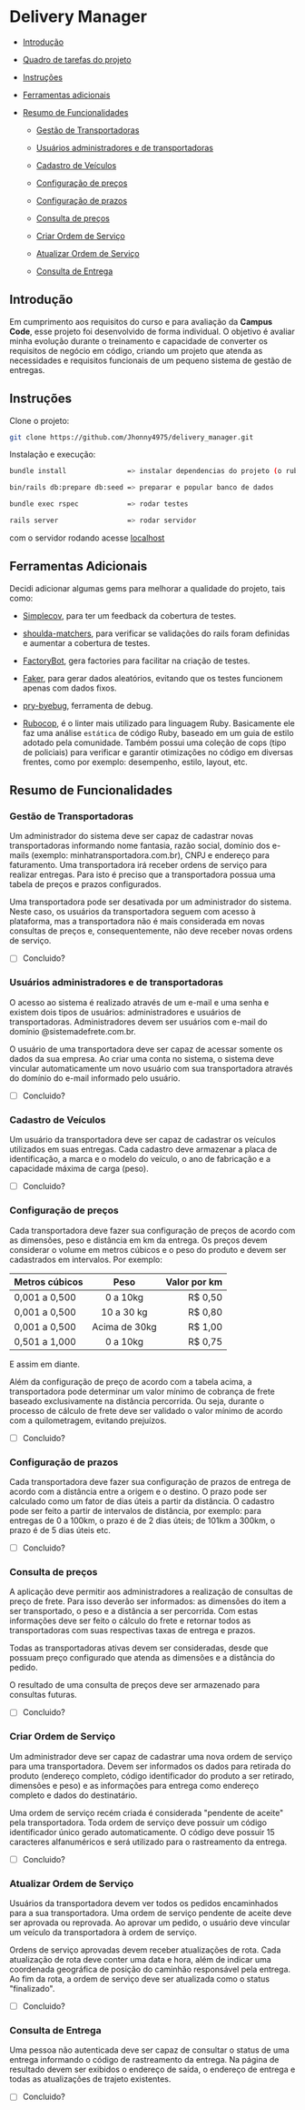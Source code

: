 # Delivery Manager

- [Introdução](#introdução)

- [Quadro de tarefas do projeto](https://trello.com/b/ZI1ZXOuM/delivery-system)

- [Instruções](#instruções)

- [Ferramentas adicionais](#ferramentas-adicionais)

- [Resumo de Funcionalidades](#resumo-de-funcionalidades)

  - [Gestão de Transportadoras](#gestão-de-transportadoras)

  - [Usuários administradores e de transportadoras](#usuários-administradores-e-de-transportadoras)

  - [Cadastro de Veículos](#cadastro-de-veículos)

  - [Configuração de preços](#configuração-de-preços)

  - [Configuração de prazos](#configuração-de-prazos)

  - [Consulta de preços](#consulta-de-preços)

  - [Criar Ordem de Serviço](#criar-ordem-de-serviço)

  - [Atualizar Ordem de Serviço](#atualizar-ordem-de-serviço)

  - [Consulta de Entrega](#consulta-de-entrega)

## Introdução

Em cumprimento aos requisitos do curso e para avaliação da **Campus Code**, esse projeto foi desenvolvido de forma individual.
O objetivo é avaliar minha evolução durante o treinamento e capacidade de converter os requisitos de negócio em código, criando um projeto que atenda as necessidades e requisitos funcionais de um pequeno sistema de gestão de entregas.

## Instruções

Clone o projeto:

```sh
git clone https://github.com/Jhonny4975/delivery_manager.git
```

Instalação e execução:

```sh
bundle install               => instalar dependencias do projeto (o ruby 3.1.0 deve estar instalado)

bin/rails db:prepare db:seed => preparar e popular banco de dados

bundle exec rspec            => rodar testes

rails server                 => rodar servidor
```

com o servidor rodando acesse [localhost](http://localhost:3000/)

## Ferramentas Adicionais

Decidi adicionar algumas gems para melhorar a qualidade do projeto, tais como:

- [Simplecov](https://github.com/simplecov-ruby/simplecov), para ter um feedback da cobertura de testes.

- [shoulda-matchers](https://github.com/thoughtbot/shoulda-matchers), para verificar se validações do rails foram definidas e aumentar a cobertura de testes.

- [FactoryBot](https://github.com/thoughtbot/factory_bot/), gera factories para facilitar na criação de testes.

- [Faker](https://github.com/faker-ruby/faker), para gerar dados aleatórios, evitando que os testes funcionem apenas com dados fixos.

- [pry-byebug](https://github.com/deivid-rodriguez/pry-byebug), ferramenta de debug.

- [Rubocop](https://docs.rubocop.org/rubocop/1.29/index.html), é o linter mais utilizado para linguagem Ruby. Basicamente ele faz uma análise `estática` de código Ruby, baseado em um guia de estilo adotado pela comunidade. Também possui uma coleção de cops (tipo de policiais) para verificar e garantir otimizações no código em diversas frentes, como por exemplo: desempenho, estilo, layout, etc.

## Resumo de Funcionalidades

### **Gestão de Transportadoras**

Um administrador do sistema deve ser capaz de cadastrar novas transportadoras informando nome fantasia, razão social, domínio dos e-mails (exemplo: minhatransportadora.com.br), CNPJ e endereço para faturamento. Uma transportadora irá receber ordens de serviço para realizar entregas. Para isto é preciso que a transportadora possua uma tabela de preços e prazos configurados.

Uma transportadora pode ser desativada por um administrador do sistema. Neste caso, os usuários da transportadora seguem com acesso à plataforma, mas a transportadora não é mais considerada em novas consultas de preços e, consequentemente, não deve receber novas ordens de serviço.

- [ ] Concluido?

### **Usuários administradores e de transportadoras**

O acesso ao sistema é realizado através de um e-mail e uma senha e existem dois tipos de usuários: administradores e usuários de transportadoras. Administradores devem ser usuários com e-mail do domínio @sistemadefrete.com.br.

O usuário de uma transportadora deve ser capaz de acessar somente os dados da sua empresa. Ao criar uma conta no sistema, o sistema deve vincular automaticamente um novo usuário com sua transportadora através do domínio do e-mail informado pelo usuário.

- [ ] Concluido?

### **Cadastro de Veículos**

Um usuário da transportadora deve ser capaz de cadastrar os veículos utilizados em suas entregas. Cada cadastro deve armazenar a placa de identificação, a marca e o modelo do veículo, o ano de fabricação e a capacidade máxima de carga (peso).

- [ ] Concluido?

### **Configuração de preços**

Cada transportadora deve fazer sua configuração de preços de acordo com as dimensões, peso e distância em km da entrega. Os preços devem considerar o volume em metros cúbicos e o peso do produto e devem ser cadastrados em intervalos. Por exemplo:

| Metros cúbicos | Peso            | Valor por km |
|:-------------- |:---------------:| ------------:|
| 0,001 a 0,500  | 0 a 10kg        | R$ 0,50      |
| 0,001 a 0,500  | 10 a 30 kg      | R$ 0,80      |
| 0,001 a 0,500  | Acima de 30kg   | R$ 1,00      |
| 0,501 a 1,000  | 0 a 10kg        | R$ 0,75      |

E assim em diante.

Além da configuração de preço de acordo com a tabela acima, a transportadora pode determinar um valor mínimo de cobrança de frete baseado exclusivamente na distância percorrida. Ou seja, durante o processo de cálculo de frete deve ser validado o valor mínimo de acordo com a quilometragem, evitando prejuízos.

- [ ] Concluido?

### **Configuração de prazos**

Cada transportadora deve fazer sua configuração de prazos de entrega de acordo com a distância entre a origem e o destino. O prazo pode ser calculado como um fator de dias úteis a partir da distância. O cadastro pode ser feito a partir de intervalos de distância, por exemplo: para entregas de 0 a 100km, o prazo é de 2 dias úteis; de 101km a 300km, o prazo é de 5 dias úteis etc.

- [ ] Concluido?

### **Consulta de preços**

A aplicação deve permitir aos administradores a realização de consultas de preço de frete. Para isso deverão ser informados: as dimensões do item a ser transportado, o peso e a distância a ser percorrida. Com estas informações deve ser feito o cálculo do frete e retornar todos as transportadoras com suas respectivas taxas de entrega e prazos.

Todas as transportadoras ativas devem ser consideradas, desde que possuam preço configurado que atenda as dimensões e a distância do pedido.

O resultado de uma consulta de preços deve ser armazenado para consultas futuras.

- [ ] Concluido?

### **Criar Ordem de Serviço**

Um administrador deve ser capaz de cadastrar uma nova ordem de serviço para uma transportadora. Devem ser informados os dados para retirada do produto (endereço completo, código identificador do produto a ser retirado, dimensões e peso) e as informações para entrega como endereço completo e dados do destinatário.

Uma ordem de serviço recém criada é considerada "pendente de aceite" pela transportadora. Toda ordem de serviço deve possuir um código identificador único gerado automaticamente. O código deve possuir 15 caracteres alfanuméricos e será utilizado para o rastreamento da entrega.

- [ ] Concluido?

### **Atualizar Ordem de Serviço**

Usuários da transportadora devem ver todos os pedidos encaminhados para a sua transportadora. Uma ordem de serviço pendente de aceite deve ser aprovada ou reprovada. Ao aprovar um pedido, o usuário deve vincular um veículo da transportadora à ordem de serviço.

Ordens de serviço aprovadas devem receber atualizações de rota. Cada atualização de rota deve conter uma data e hora, além de indicar uma coordenada geográfica de posição do caminhão responsável pela entrega. Ao fim da rota, a ordem de serviço deve ser atualizada como o status "finalizado".

- [ ] Concluido?

### **Consulta de Entrega**

Uma pessoa não autenticada deve ser capaz de consultar o status de uma entrega informando o código de rastreamento da entrega. Na página de resultado devem ser exibidos o endereço de saída, o endereço de entrega e todas as atualizações de trajeto existentes.

- [ ] Concluido?
